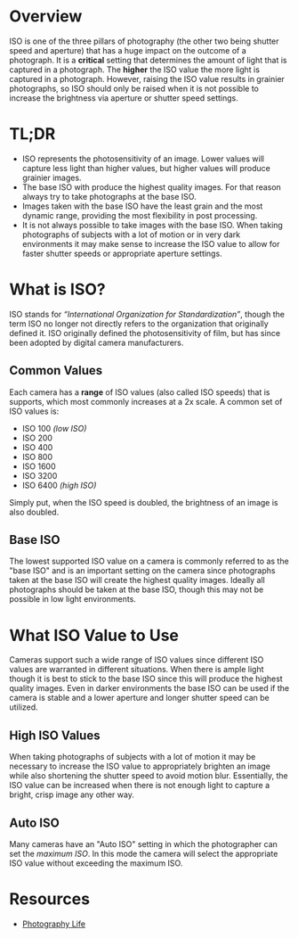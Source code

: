 # Overview
ISO is one of the three pillars of photography (the other two being shutter speed and aperture) that has a huge impact on the outcome of a photograph. It is a **critical** setting that determines the amount of light that is captured in a photograph. The **higher** the ISO value the more light is captured in a photograph. However, raising the ISO value results in grainier photographs, so ISO should only be raised when it is not possible to increase the brightness via aperture or shutter speed settings.

# TL;DR
- ISO represents the photosensitivity of an image. Lower values will capture less light than higher values, but higher values will produce grainier images.
- The base ISO with produce the highest quality images. For that reason always try to take photographs at the base ISO.
- Images taken with the base ISO have the least grain and the most dynamic range, providing the most flexibility in post processing.
- It is not always possible to take images with the base ISO. When taking photographs of subjects with a lot of motion or in very dark environments it may make sense to increase the ISO value to allow for faster shutter speeds or appropriate aperture settings.

# What is ISO?
ISO stands for _“International Organization for Standardization”_, though the term ISO no longer not directly refers to the organization that originally defined it. ISO originally defined the photosensitivity of film, but has since been adopted by digital camera manufacturers.

## Common Values
Each camera has a **range** of ISO values (also called ISO speeds) that is supports, which most commonly increases at a 2x scale. A common set of ISO values is:

- ISO 100 _(low ISO)_
- ISO 200
- ISO 400
- ISO 800
- ISO 1600
- ISO 3200
- ISO 6400 _(high ISO)_

Simply put, when the ISO speed is doubled, the brightness of an image is also doubled.

## Base ISO
The lowest supported ISO value on a camera is commonly referred to as the "base ISO" and is an important setting on the camera since photographs taken at the base ISO will create the highest quality images. Ideally all photographs should be taken at the base ISO, though this may not be possible in low light environments.

# What ISO Value to Use
Cameras support such a wide range of ISO values since different ISO values are warranted in different situations. When there is ample light though it is best to stick to the base ISO since this will produce the highest quality images. Even in darker environments the base ISO can be used if the camera is stable and a lower aperture and longer shutter speed can be utilized.

## High ISO Values
When taking photographs of subjects with a lot of motion it may be necessary to increase the ISO value to appropriately brighten an image while also shortening the shutter speed to avoid motion blur. Essentially, the ISO value can be increased when there is not enough light to capture a bright, crisp image any other way.

## Auto ISO
Many cameras have an "Auto ISO" setting in which the photographer can set the _maximum ISO_. In this mode the camera will select the appropriate ISO value without exceeding the maximum ISO.  

# Resources
- [Photography Life](https://photographylife.com/what-is-iso-in-photography)